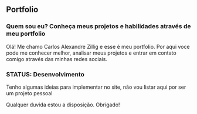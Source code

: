 <h2>Portfolio</h2> 
<h3>Quem sou eu? Conheça meus projetos e habilidades através de meu portfolio</h3>

<p>Olá! Me chamo Carlos Alexandre Zillig e esse é meu portfolio. Por aqui voce pode me conhecer melhor, analisar meus projetos e entrar em contato comigo através das minhas redes sociais.</p>

<h3>STATUS: Desenvolvimento</h3>

<p>Tenho algumas ideias para implementar no site, não vou listar aqui por ser um projeto pessoal</p>
<span>Qualquer duvida estou a disposição. Obrigado!</span>
